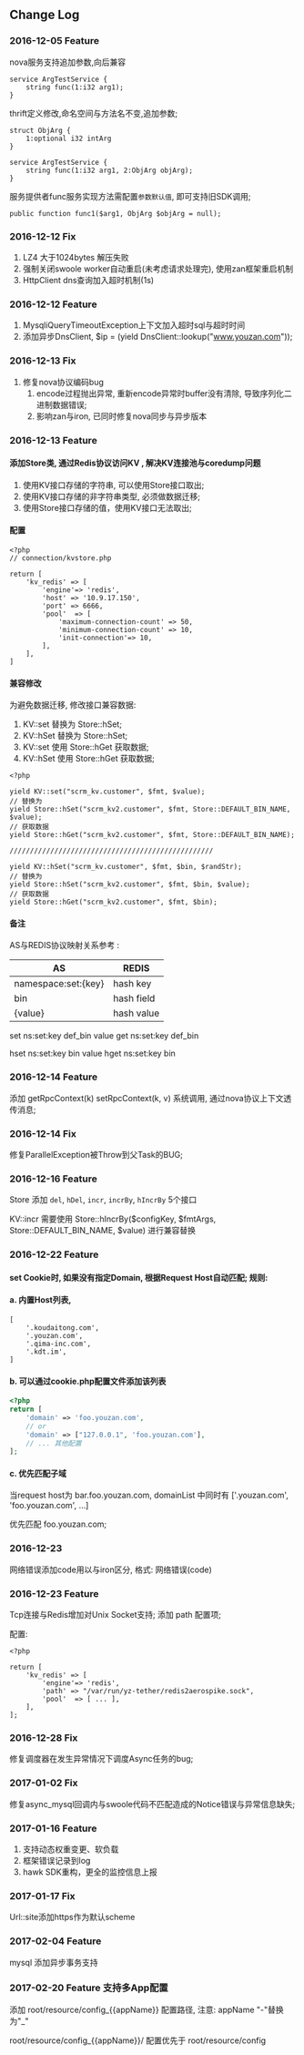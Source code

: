 ## Change Log

### 2016-12-05 Feature 

nova服务支持追加参数,向后兼容

```
service ArgTestService {
    string func(1:i32 arg1);
}
```

thrift定义修改,命名空间与方法名不变,追加参数;

```
struct ObjArg {
    1:optional i32 intArg
}

service ArgTestService {
    string func(1:i32 arg1, 2:ObjArg objArg);
}
```

服务提供者func服务实现方法需配置`参数默认值`, 即可支持旧SDK调用;

```
public function func1($arg1, ObjArg $objArg = null);
```

### 2016-12-12 Fix

1. LZ4 大于1024bytes 解压失败
2. 强制关闭swoole worker自动重启(未考虑请求处理完), 使用zan框架重启机制
3. HttpClient dns查询加入超时机制(1s)


### 2016-12-12 Feature

1. MysqliQueryTimeoutException上下文加入超时sql与超时时间
2. 添加异步DnsClient, $ip = (yield DnsClient::lookup("www.youzan.com"));


### 2016-12-13 Fix

1. 修复nova协议编码bug
    1. encode过程抛出异常, 重新encode异常时buffer没有清除, 导致序列化二进制数据错误;
    2. 影响zan与iron, 已同时修复nova同步与异步版本

### 2016-12-13 Feature

#### 添加Store类, 通过Redis协议访问KV , 解决KV连接池与coredump问题

1. 使用KV接口存储的字符串, 可以使用Store接口取出;
2. 使用KV接口存储的非字符串类型, 必须做数据迁移;
3. 使用Store接口存储的值，使用KV接口无法取出;

#### 配置
```
<?php
// connection/kvstore.php

return [
    'kv_redis' => [
        'engine'=> 'redis',
        'host' => '10.9.17.150',
        'port' => 6666,
        'pool'  => [
            'maximum-connection-count' => 50,
            'minimum-connection-count' => 10,
            'init-connection'=> 10,
        ],
    ],
]
```

#### 兼容修改

为避免数据迁移, 修改接口兼容数据:

1. KV::set  替换为 Store::hSet;
2. KV::hSet  替换为 Store::hSet;
3. KV::set  使用 Store::hGet 获取数据;
4. KV::hSet  使用 Store::hGet 获取数据;


```
<?php

yield KV::set("scrm_kv.customer", $fmt, $value);
// 替换为
yield Store::hSet("scrm_kv2.customer", $fmt, Store::DEFAULT_BIN_NAME, $value);
// 获取数据
yield Store::hGet("scrm_kv2.customer", $fmt, Store::DEFAULT_BIN_NAME);

//////////////////////////////////////////////////

yield KV::hSet("scrm_kv.customer", $fmt, $bin, $randStr);
// 替换为
yield Store::hSet("scrm_kv2.customer", $fmt, $bin, $value);
// 获取数据
yield Store::hGet("scrm_kv2.customer", $fmt, $bin);
```


#### 备注

AS与REDIS协议映射关系参考 :

AS                  | REDIS
--------------------|------------
namespace:set:{key} | hash key
bin                 | hash field
{value}             | hash value

set ns:set:key def_bin value
get ns:set:key def_bin

hset ns:set:key bin value
hget ns:set:key bin 

### 2016-12-14 Feature

添加 getRpcContext(k) setRpcContext(k, v) 系统调用, 通过nova协议上下文透传消息;

### 2016-12-14 Fix

修复ParallelException被Throw到父Task的BUG;


### 2016-12-16 Feature

Store 添加 `del`, `hDel`, `incr`, `incrBy`, `hIncrBy` 5个接口

KV::incr 需要使用 Store::hIncrBy($configKey, $fmtArgs, Store::DEFAULT_BIN_NAME, $value) 进行兼容替换


### 2016-12-22 Feature

#### set Cookie时, 如果没有指定Domain, 根据Request Host自动匹配; 规则:

#### a. 内置Host列表,

```
[
    '.koudaitong.com',
    '.youzan.com',
    '.qima-inc.com',
    '.kdt.im',
]
```

#### b. 可以通过cookie.php配置文件添加该列表

```php
<?php
return [
    'domain' => 'foo.youzan.com',
    // or
    'domain' => ["127.0.0.1", 'foo.youzan.com'],
    // ... 其他配置
];
````

#### c. 优先匹配子域

当request host为 bar.foo.youzan.com, domainList 中同时有 ['.youzan.com', 'foo.youzan.com', ...] 

优先匹配 foo.youzan.com;


### 2016-12-23

网络错误添加code用以与iron区分, 格式: 网络错误(code)


### 2016-12-23 Feature

Tcp连接与Redis增加对Unix Socket支持; 添加 path 配置项;

配置:

```
<?php

return [
    'kv_redis' => [
        'engine'=> 'redis',
	    'path' => "/var/run/yz-tether/redis2aerospike.sock",
        'pool'  => [ ... ],
    ],
];
```

### 2016-12-28 Fix

修复调度器在发生异常情况下调度Async任务的bug;

### 2017-01-02 Fix

修复async_mysql回调内与swoole代码不匹配造成的Notice错误与异常信息缺失;

### 2017-01-16 Feature

1. 支持动态权重变更、软负载
2. 框架错误记录到log
3. hawk SDK重构，更全的监控信息上报

### 2017-01-17 Fix

Url::site添加https作为默认scheme
 
### 2017-02-04 Feature

mysql 添加异步事务支持

### 2017-02-20 Feature 支持多App配置

添加 root/resource/config_{{appName}} 配置路径, 注意: appName "-"替换为"_"

root/resource/config_{{appName}}/ 配置优先于 root/resource/config